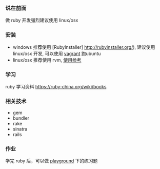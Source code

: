 ### 说在前面

做 ruby 开发强烈建议使用 linux/osx

### 安装

* windows 推荐使用 [RubyInstaller] http://rubyinstaller.org/),
  建议使用 linux/osx 开发, 可以使用 [vagrant](vagrant) 跑ubuntu
* linux/osx 推荐使用 rvm, [使用参考](https://ruby-china.org/wiki/rvm-guide)

### 学习

ruby 学习资料 https://ruby-china.org/wiki/books

### 相关技术

* gem
* bundler
* rake
* sinatra
* rails

### 作业

学完 ruby 后，可以做 [playground](playground) 下的练习题
